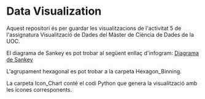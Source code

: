 # Data Visualization

Aquest repositori és per guardar les visualitzacions de l'activitat 5 de l'assignatura Visualització de Dades del Màster de Ciència de Dades de la UOC.

El diagrama de Sankey es pot trobar al següent enllaç d'infogram: [Diagrama de Sankey](https://infogram.com/app/#/edit/dffab4cd-7ae2-42e3-a90c-ba072796161e)

L'agrupament hexagonal es pot trobar a la carpeta Hexagon_Binning.

La carpeta Icon_Chart conté el codi Python que genera la visualització amb les icones corresponents.
